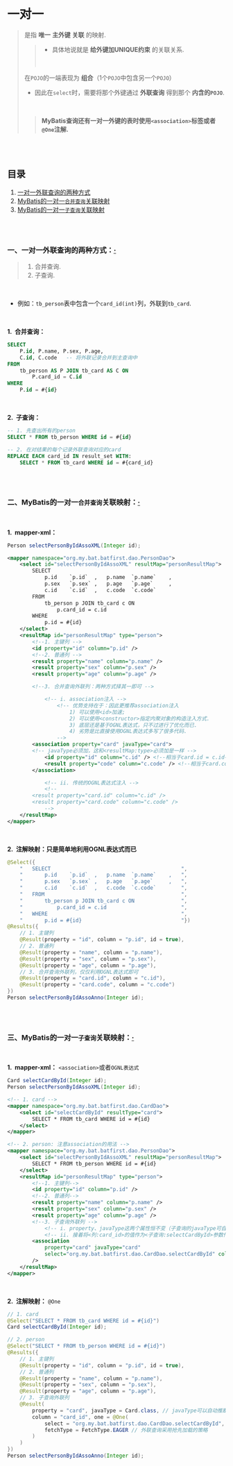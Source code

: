 # 一对一
> 是指 **唯一** **主外键** **关联** 的映射.
>
>> - 具体地说就是 **给外键加UNIQUE约束** 的关联关系.
>>
>> <br>
>>
> 在`POJO`的一端表现为 **组合**（1个`POJO`中包含另一个`POJO`）
>
> - 因此在`select`时，需要将那个外键通过 **外联查询** 得到那个 **内含的`POJO`**.
>
> <br>
>
>> **MyBatis查询还有一对一外键的表时使用`<association>`标签或者`@One`注解.**

<br><br>

## 目录

1. [一对一外联查询的两种方式](#一一对一外联查询的两种方式)
2. [MyBatis的一对一`合并查询`关联映射](#二mybatis的一对一合并查询关联映射)
3. [MyBatis的一对一`子查询`关联映射](#三mybatis的一对一子查询关联映射)

<br><br>

### 一、一对一外联查询的两种方式：[·](#目录)
> 1. 合并查询.
> 2. 子查询.

<br>

- 例如：`tb_person`表中包含一个`card_id(int)`列，外联到`tb_card`.

<br>

**1.&nbsp; 合并查询：**

```SQL
SELECT
    P.id, P.name, P.sex, P.age,
    C.id, C.code   -- 将外联记录合并到主查询中
FROM
    tb_person AS P JOIN tb_card AS C ON
        P.card_id = C.id
WHERE
    P.id = #{id}
```

<br>

**2.&nbsp; 子查询：**

```SQL
-- 1. 先查出所有的person
SELECT * FROM tb_person WHERE id = #{id}

-- 2. 在对结果的每个记录外联查询对应的card
REPLACE EACH card_id IN result_set WITH:
    SELECT * FROM tb_card WHERE id = #{card_id}
```

<br><br>

### 二、MyBatis的一对一`合并查询`关联映射：[·](#目录)

<br>

**1.&nbsp; mapper-xml：**

```Java
Person selectPersonByIdAssoXML(Integer id);
```

```XML
<mapper namespace="org.my.bat.batfirst.dao.PersonDao">
    <select id="selectPersonByIdAssoXML" resultMap="personResultMap">
        SELECT
            p.id    `p.id`  ,   p.name  `p.name`    ,
            p.sex   `p.sex` ,   p.age   `p.age`     ,
            c.id    `c.id`  ,   c.code  `c.code`
        FROM
            tb_person p JOIN tb_card c ON
                p.card_id = c.id
        WHERE
            p.id = #{id}
    </select>
    <resultMap id="personResultMap" type="person">
        <!--1. 主键列 -->
        <id property="id" column="p.id" />
        <!--2. 普通列 -->
        <result property="name" column="p.name" />
        <result property="sex" column="p.sex" />
        <result property="age" column="p.age" />

        <!--3. 合并查询外联列：两种方式择其一即可 -->

            <!-- i. association注入 -->
                <!-- 优势支持在于：因此更推荐association注入
                    1) 可以使用<id>加速;
                    2) 可以使用<constructor>指定内聚对象的构造注入方式.
                    3) 底层还是基于OGNL表达式，只不过进行了优化而已.
                    4) 劣势是比直接使用OGNL表达式多写了很多代码.
                -->
        <association property="card" javaType="card">
        <!-- javaType必须加，这和<resultMap:type>必须加是一样 -->
            <id property="id" column="c.id" /> <!--相当于card.id = c.id-->
            <result property="code" column="c.code" /> <!--相当于card.code = c.code-->
        </association>

            <!-- ii. 传统的OGNL表达式注入 -->
            <!--
        <result property="card.id" column="c.id" />
        <result property="card.code" column="c.code" />
            -->
    </resultMap>
</mapper>
```

<br>

**2.&nbsp; 注解映射：只是简单地利用OGNL表达式而已**

```Java
@Select({
    "   SELECT                                          ",
    "       p.id    `p.id`  ,   p.name  `p.name`    ,   ",
    "       p.sex   `p.sex` ,   p.age   `p.age`     ,   ",
    "       c.id    `c.id`  ,   c.code  `c.code`        ",
    "   FROM                                            ",
    "       tb_person p JOIN tb_card c ON               ",
    "           p.card_id = c.id                        ",
    "   WHERE                                           ",
    "       p.id = #{id}                                "})
@Results({
    // 1. 主键列
    @Result(property = "id", column = "p.id", id = true),
    // 2. 普通列
    @Result(property = "name", column = "p.name"),
    @Result(property = "sex", column = "p.sex"),
    @Result(property = "age", column = "p.age"),
    // 3. 合并查询外联列，仅仅利用OGNL表达式即可
    @Result(property = "card.id", column = "c.id"),
    @Result(property = "card.code", column = "c.code")
})
Person selectPersonByIdAssoAnno(Integer id);
```

<br><br>

### 三、MyBatis的一对一`子查询`关联映射：[·](#目录)

<br>

**1.&nbsp; mapper-xml：** `<association>`或者`OGNL表达式`

```Java
Card selectCardById(Integer id);
Person selectPersonByIdAssoXML(Integer id);
```

```XML
<!-- 1. card -->
<mapper namespace="org.my.bat.batfirst.dao.CardDao">
    <select id="selectCardById" resultType="card">
        SELECT * FROM tb_card WHERE id = #{id}
    </select>
</mapper>

<!-- 2. person: 注意association的用法 -->
<mapper namespace="org.my.bat.batfirst.dao.PersonDao">
    <select id="selectPersonByIdAssoXML" resultMap="personResultMap">
        SELECT * FROM tb_person WHERE id = #{id}
    </select>
    <resultMap id="personResultMap" type="person">
        <!--1. 主键列-->
        <id property="id" column="p.id" />
        <!--2. 普通列-->
        <result property="name" column="p.name" />
        <result property="sex" column="p.sex" />
        <result property="age" column="p.age" />
        <!--3. 子查询外联列 -->
            <!-- i. property、javaType这两个属性恒不变（子查询的javaType可自动推断）-->
            <!-- ii. 接着将<列:card_id>的值作为<子查询:selectCardById>参数传入 -->
        <association
            property="card" javaType="card"
            select="org.my.bat.batfirst.dao.CardDao.selectCardById" column="card_id"
        />
    </resultMap>
</mapper>
```

<br>

**2.&nbsp; 注解映射：** `@One`

```Java
// 1. card
@Select("SELECT * FROM tb_card WHERE id = #{id}")
Card selectCardById(Integer id);

// 2. person
@Select("SELECT * FROM tb_person WHERE id = #{id}")
@Results({
    // 1. 主键列
    @Result(property = "id", column = "p.id", id = true),
    // 2. 普通列
    @Result(property = "name", column = "p.name"),
    @Result(property = "sex", column = "p.sex"),
    @Result(property = "age", column = "p.age"),
    // 3. 子查询外联列
    @Result(
        property = "card", javaType = Card.class, // javaType可以自动推断
        column = "card_id", one = @One(
            select = "org.my.bat.batfirst.dao.CardDao.selectCardById",
            fetchType = FetchType.EAGER // 外联查询采用抢先加载的策略
        )
    )
})
Person selectPersonByIdAssoAnno(Integer id);
```
